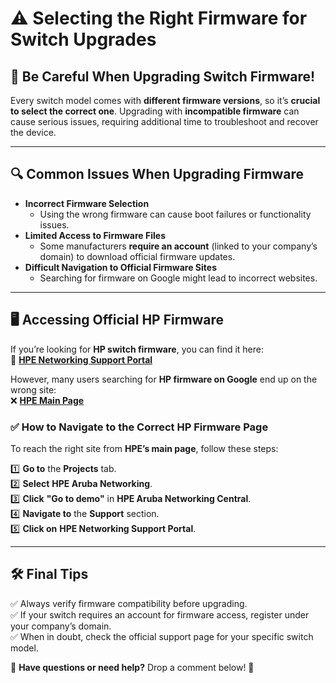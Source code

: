 # ⚠️ Selecting the Right Firmware for Switch Upgrades  

## 🚀 Be Careful When Upgrading Switch Firmware!  

Every switch model comes with **different firmware versions**, so it’s **crucial to select the correct one**. Upgrading with **incompatible firmware** can cause serious issues, requiring additional time to troubleshoot and recover the device.  

---

## 🔍 Common Issues When Upgrading Firmware  

- **Incorrect Firmware Selection**  
  - Using the wrong firmware can cause boot failures or functionality issues.  
- **Limited Access to Firmware Files**  
  - Some manufacturers **require an account** (linked to your company’s domain) to download official firmware updates.  
- **Difficult Navigation to Official Firmware Sites**  
  - Searching for firmware on Google might lead to incorrect websites.  

---

## 🖥️ Accessing Official HP Firmware  

If you’re looking for **HP switch firmware**, you can find it here:  
🔗 **[HPE Networking Support Portal](https://networkingsupport.hpe.com/)**  

However, many users searching for **HP firmware on Google** end up on the wrong site:  
❌ **[HPE Main Page](https://www.hpe.com/us/en/home.html)**  

### ✅ How to Navigate to the Correct HP Firmware Page  

To reach the right site from **HPE’s main page**, follow these steps:  

1️⃣ **Go to** the **Projects** tab.  
2️⃣ **Select** **HPE Aruba Networking**.  
3️⃣ **Click** **"Go to demo"** in **HPE Aruba Networking Central**.  
4️⃣ **Navigate to** the **Support** section.  
5️⃣ **Click on** **HPE Networking Support Portal**.  

---

## 🛠️ Final Tips  

✅ Always verify firmware compatibility before upgrading.  
✅ If your switch requires an account for firmware access, register under your company’s domain.  
✅ When in doubt, check the official support page for your specific switch model.  

💬 **Have questions or need help?** Drop a comment below! 🚀  
